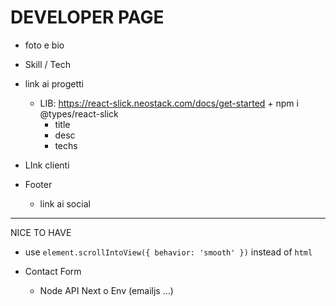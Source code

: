 # DEVELOPER PAGE

* foto e bio

* Skill / Tech

* link ai progetti
  * LIB: https://react-slick.neostack.com/docs/get-started + npm i @types/react-slick
      * title
      * desc
      * techs


* LInk clienti

* Footer
  * link ai social




---
NICE TO HAVE

* use `element.scrollIntoView({ behavior: 'smooth' })` instead of `html`

* Contact Form
  * Node API Next o Env (emailjs ...)
